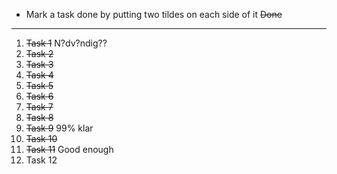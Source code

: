 * Mark a task done by putting two tildes on each side of it ~~Done~~
___
1. ~~Task 1~~ N?dv?ndig??
2. ~~Task 2~~
3. ~~Task 3~~
4. ~~Task 4~~
5. ~~Task 5~~
6. ~~Task 6~~
7. ~~Task 7~~
8. ~~Task 8~~
9. ~~Task 9~~ 99% klar
10. ~~Task 10~~
11. ~~Task 11~~ Good enough
12. Task 12